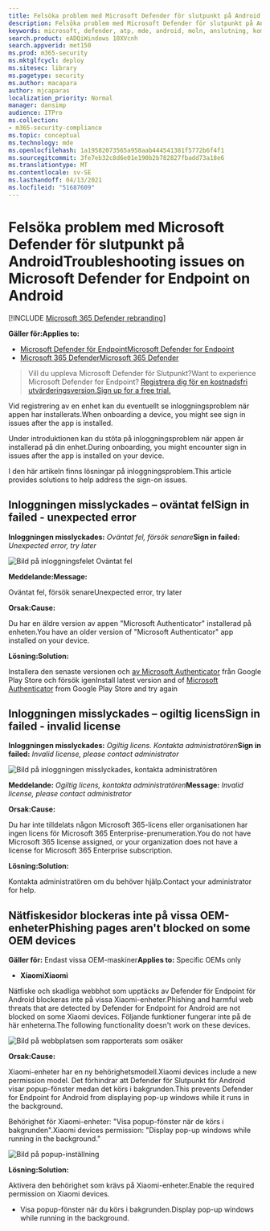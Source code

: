 ```yaml
---
title: Felsöka problem med Microsoft Defender för slutpunkt på Android
description: Felsöka problem med Microsoft Defender för slutpunkt på Android
keywords: microsoft, defender, atp, mde, android, moln, anslutning, kommunikation
search.product: eADQiWindows 10XVcnh
search.appverid: met150
ms.prod: m365-security
ms.mktglfcycl: deploy
ms.sitesec: library
ms.pagetype: security
ms.author: macapara
author: mjcaparas
localization_priority: Normal
manager: dansimp
audience: ITPro
ms.collection:
- m365-security-compliance
ms.topic: conceptual
ms.technology: mde
ms.openlocfilehash: 1a19582073565a958aab444541381f5772b6f4f1
ms.sourcegitcommit: 3fe7eb32c8d6e01e190b2b782827fbadd73a18e6
ms.translationtype: MT
ms.contentlocale: sv-SE
ms.lasthandoff: 04/13/2021
ms.locfileid: "51687609"
---
```

# <a name="troubleshooting-issues-on-microsoft-defender-for-endpoint-on-android"></a><span data-ttu-id="5f688-104">Felsöka problem med Microsoft Defender för slutpunkt på Android</span><span class="sxs-lookup"><span data-stu-id="5f688-104">Troubleshooting issues on Microsoft Defender for Endpoint on Android</span></span>

[!INCLUDE [Microsoft 365 Defender rebranding](../../includes/microsoft-defender.md)]

<span data-ttu-id="5f688-105">**Gäller för:**</span><span class="sxs-lookup"><span data-stu-id="5f688-105">**Applies to:**</span></span>
- [<span data-ttu-id="5f688-106">Microsoft Defender för Endpoint</span><span class="sxs-lookup"><span data-stu-id="5f688-106">Microsoft Defender for Endpoint</span></span>](https://go.microsoft.com/fwlink/p/?linkid=2154037)
- [<span data-ttu-id="5f688-107">Microsoft 365 Defender</span><span class="sxs-lookup"><span data-stu-id="5f688-107">Microsoft 365 Defender</span></span>](https://go.microsoft.com/fwlink/?linkid=2118804)

> <span data-ttu-id="5f688-108">Vill du uppleva Microsoft Defender för Slutpunkt?</span><span class="sxs-lookup"><span data-stu-id="5f688-108">Want to experience Microsoft Defender for Endpoint?</span></span> [<span data-ttu-id="5f688-109">Registrera dig för en kostnadsfri utvärderingsversion.</span><span class="sxs-lookup"><span data-stu-id="5f688-109">Sign up for a free trial.</span></span>](https://www.microsoft.com/microsoft-365/windows/microsoft-defender-atp?ocid=docs-wdatp-exposedapis-abovefoldlink) 

<span data-ttu-id="5f688-110">Vid registrering av en enhet kan du eventuellt se inloggningsproblem när appen har installerats.</span><span class="sxs-lookup"><span data-stu-id="5f688-110">When onboarding a device, you might see sign in issues after the app is installed.</span></span>

<span data-ttu-id="5f688-111">Under introduktionen kan du stöta på inloggningsproblem när appen är installerad på din enhet.</span><span class="sxs-lookup"><span data-stu-id="5f688-111">During onboarding, you might encounter sign in issues after the app is installed on your device.</span></span>

<span data-ttu-id="5f688-112">I den här artikeln finns lösningar på inloggningsproblem.</span><span class="sxs-lookup"><span data-stu-id="5f688-112">This article provides solutions to help address the sign-on issues.</span></span>  

## <a name="sign-in-failed---unexpected-error"></a><span data-ttu-id="5f688-113">Inloggningen misslyckades – oväntat fel</span><span class="sxs-lookup"><span data-stu-id="5f688-113">Sign in failed - unexpected error</span></span>
<span data-ttu-id="5f688-114">**Inloggningen misslyckades:** *Oväntat fel, försök senare*</span><span class="sxs-lookup"><span data-stu-id="5f688-114">**Sign in failed:** *Unexpected error, try later*</span></span>

![Bild på inloggningsfelet Oväntat fel](images/f9c3bad127d636c1f150d79814f35d4c.png)

<span data-ttu-id="5f688-116">**Meddelande:**</span><span class="sxs-lookup"><span data-stu-id="5f688-116">**Message:**</span></span>

<span data-ttu-id="5f688-117">Oväntat fel, försök senare</span><span class="sxs-lookup"><span data-stu-id="5f688-117">Unexpected error, try later</span></span>

<span data-ttu-id="5f688-118">**Orsak:**</span><span class="sxs-lookup"><span data-stu-id="5f688-118">**Cause:**</span></span>

<span data-ttu-id="5f688-119">Du har en äldre version av appen "Microsoft Authenticator" installerad på enheten.</span><span class="sxs-lookup"><span data-stu-id="5f688-119">You have an older version of "Microsoft Authenticator" app installed on your device.</span></span>

<span data-ttu-id="5f688-120">**Lösning:**</span><span class="sxs-lookup"><span data-stu-id="5f688-120">**Solution:**</span></span>

<span data-ttu-id="5f688-121">Installera den senaste versionen och [av Microsoft Authenticator](https://play.google.com/store/apps/details?androidid=com.azure.authenticator) från Google Play Store och försök igen</span><span class="sxs-lookup"><span data-stu-id="5f688-121">Install latest version and of [Microsoft Authenticator](https://play.google.com/store/apps/details?androidid=com.azure.authenticator) from Google Play Store and try again</span></span>

## <a name="sign-in-failed---invalid-license"></a><span data-ttu-id="5f688-122">Inloggningen misslyckades – ogiltig licens</span><span class="sxs-lookup"><span data-stu-id="5f688-122">Sign in failed - invalid license</span></span>

<span data-ttu-id="5f688-123">**Inloggningen misslyckades:** *Ogiltig licens. Kontakta administratören*</span><span class="sxs-lookup"><span data-stu-id="5f688-123">**Sign in failed:** *Invalid license, please contact administrator*</span></span>

![Bild på inloggningen misslyckades, kontakta administratören](images/920e433f440fa1d3d298e6a2a43d4811.png)

<span data-ttu-id="5f688-125">**Meddelande:** *Ogiltig licens, kontakta administratören*</span><span class="sxs-lookup"><span data-stu-id="5f688-125">**Message:** *Invalid license, please contact administrator*</span></span>

<span data-ttu-id="5f688-126">**Orsak:**</span><span class="sxs-lookup"><span data-stu-id="5f688-126">**Cause:**</span></span>

<span data-ttu-id="5f688-127">Du har inte tilldelats någon Microsoft 365-licens eller organisationen har ingen licens för Microsoft 365 Enterprise-prenumeration.</span><span class="sxs-lookup"><span data-stu-id="5f688-127">You do not have Microsoft 365 license assigned, or your organization does not have a license for Microsoft 365 Enterprise subscription.</span></span>

<span data-ttu-id="5f688-128">**Lösning:**</span><span class="sxs-lookup"><span data-stu-id="5f688-128">**Solution:**</span></span>

<span data-ttu-id="5f688-129">Kontakta administratören om du behöver hjälp.</span><span class="sxs-lookup"><span data-stu-id="5f688-129">Contact your administrator for help.</span></span>

## <a name="phishing-pages-arent-blocked-on-some-oem-devices"></a><span data-ttu-id="5f688-130">Nätfiskesidor blockeras inte på vissa OEM-enheter</span><span class="sxs-lookup"><span data-stu-id="5f688-130">Phishing pages aren't blocked on some OEM devices</span></span>

<span data-ttu-id="5f688-131">**Gäller för:** Endast vissa OEM-maskiner</span><span class="sxs-lookup"><span data-stu-id="5f688-131">**Applies to:** Specific OEMs only</span></span>

-   <span data-ttu-id="5f688-132">**Xiaomi**</span><span class="sxs-lookup"><span data-stu-id="5f688-132">**Xiaomi**</span></span>

<span data-ttu-id="5f688-133">Nätfiske och skadliga webbhot som upptäcks av Defender för Endpoint för Android blockeras inte på vissa Xiaomi-enheter.</span><span class="sxs-lookup"><span data-stu-id="5f688-133">Phishing and harmful web threats that are detected by Defender for Endpoint for Android are not blocked on some Xiaomi devices.</span></span> <span data-ttu-id="5f688-134">Följande funktioner fungerar inte på de här enheterna.</span><span class="sxs-lookup"><span data-stu-id="5f688-134">The following functionality doesn't work on these devices.</span></span>

![Bild på webbplatsen som rapporterats som osäker](images/0c04975c74746a5cdb085e1d9386e713.png)


<span data-ttu-id="5f688-136">**Orsak:**</span><span class="sxs-lookup"><span data-stu-id="5f688-136">**Cause:**</span></span>

<span data-ttu-id="5f688-137">Xiaomi-enheter har en ny behörighetsmodell.</span><span class="sxs-lookup"><span data-stu-id="5f688-137">Xiaomi devices include a new permission model.</span></span> <span data-ttu-id="5f688-138">Det förhindrar att Defender för Slutpunkt för Android visar popup-fönster medan det körs i bakgrunden.</span><span class="sxs-lookup"><span data-stu-id="5f688-138">This prevents Defender for Endpoint for Android from displaying pop-up windows while it runs in the background.</span></span>

<span data-ttu-id="5f688-139">Behörighet för Xiaomi-enheter: "Visa popup-fönster när de körs i bakgrunden".</span><span class="sxs-lookup"><span data-stu-id="5f688-139">Xiaomi devices permission: "Display pop-up windows while running in the background."</span></span>

![Bild på popup-inställning](images/6e48e7b29daf50afddcc6c8c7d59fd64.png)

<span data-ttu-id="5f688-141">**Lösning:**</span><span class="sxs-lookup"><span data-stu-id="5f688-141">**Solution:**</span></span>

<span data-ttu-id="5f688-142">Aktivera den behörighet som krävs på Xiaomi-enheter.</span><span class="sxs-lookup"><span data-stu-id="5f688-142">Enable the required permission on Xiaomi devices.</span></span>

- <span data-ttu-id="5f688-143">Visa popup-fönster när du körs i bakgrunden.</span><span class="sxs-lookup"><span data-stu-id="5f688-143">Display pop-up windows while running in the background.</span></span>
